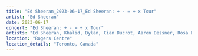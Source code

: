 ```yaml
---
title: "Ed Sheeran_2023-06-17_Ed Sheeran: + - = ÷ x Tour"
artist: "Ed Sheeran"
date: 2023-06-17
concert: "Ed Sheeran: + - = ÷ x Tour"
artists: "Ed Sheeran, Khalid, Dylan, Cian Ducrot, Aaron Dessner, Rosa Linn"
location: "Rogers Centre"
location_details: "Toronto, Canada"
---
```

